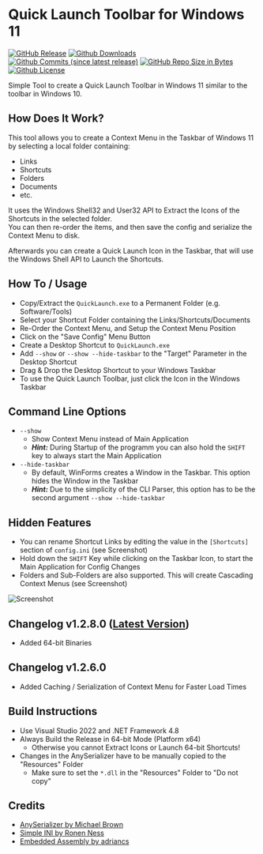 # Quick Launch Toolbar for Windows 11
[![GitHub Release](https://img.shields.io/github/release/chrizonix/QuickLaunch.svg)](https://github.com/chrizonix/QuickLaunch/releases/tag/v1.2.8.0)
[![Github Downloads](https://img.shields.io/github/downloads/chrizonix/QuickLaunch/total.svg)](https://github.com/chrizonix/QuickLaunch/releases/tag/v1.2.8.0)
[![Github Commits (since latest release)](https://img.shields.io/github/commits-since/chrizonix/QuickLaunch/latest.svg)](https://github.com/chrizonix/QuickLaunch/compare/v1.2.8.0...master)
[![GitHub Repo Size in Bytes](https://img.shields.io/github/repo-size/chrizonix/QuickLaunch.svg)](https://github.com/chrizonix/QuickLaunch)
[![Github License](https://img.shields.io/github/license/chrizonix/QuickLaunch.svg)](LICENSE.md)

Simple Tool to create a Quick Launch Toolbar in Windows 11 similar to the toolbar in Windows 10.

## How Does It Work?
This tool allows you to create a Context Menu in the Taskbar of Windows 11 by selecting a local folder containing:
* Links
* Shortcuts
* Folders
* Documents
* etc.

It uses the Windows Shell32 and User32 API to Extract the Icons of the Shortcuts in the selected folder.  
You can then re-order the items, and then save the config and serialize the Context Menu to disk.

Afterwards you can create a Quick Launch Icon in the Taskbar, that will use the Windows Shell API to Launch the Shortcuts.

## How To / Usage
* Copy/Extract the `QuickLaunch.exe` to a Permanent Folder (e.g. Software/Tools)
* Select your Shortcut Folder containing the Links/Shortcuts/Documents
* Re-Order the Context Menu, and Setup the Context Menu Position
* Click on the "Save Config" Menu Button
* Create a Desktop Shortcut to `QuickLaunch.exe`
* Add `--show` or `--show --hide-taskbar` to the "Target" Parameter in the Desktop Shortcut
* Drag & Drop the Desktop Shortcut to your Windows Taskbar
* To use the Quick Launch Toolbar, just click the Icon in the Windows Taskbar

## Command Line Options
* `--show`
  * Show Context Menu instead of Main Application
  * ***Hint:*** During Startup of the programm you can also hold the `SHIFT` key to always start the Main Application
* `--hide-taskbar`
  * By default, WinForms creates a Window in the Taskbar. This option hides the Window in the Taskbar
  * ***Hint:*** Due to the simplicity of the CLI Parser, this option has to be the second argument `--show --hide-taskbar`

## Hidden Features
* You can rename Shortcut Links by editing the value in the `[Shortcuts]` section of `config.ini` (see Screenshot)
* Hold down the `SHIFT` Key while clicking on the Taskbar Icon, to start the Main Application for Config Changes
* Folders and Sub-Folders are also supported. This will create Cascading Context Menus (see Screenshot)

![Screenshot](https://github.com/chrizonix/QuickLaunch/releases/download/v1.2.8.0/Screenshot.png)

## Changelog v1.2.8.0 ([Latest Version](https://github.com/chrizonix/QuickLaunch/releases/tag/v1.2.8.0))
* Added 64-bit Binaries

## Changelog v1.2.6.0
* Added Caching / Serialization of Context Menu for Faster Load Times

## Build Instructions
* Use Visual Studio 2022 and .NET Framework 4.8
* Always Build the Release in 64-bit Mode (Platform x64)
  * Otherwise you cannot Extract Icons or Launch 64-bit Shortcuts!
* Changes in the AnySerializer have to be manually copied to the "Resources" Folder
  * Make sure to set the `*.dll` in the "Resources" Folder to "Do not copy"

## Credits
* [AnySerializer by Michael Brown](https://github.com/replaysMike/AnySerializer)
* [Simple INI by Ronen Ness](https://github.com/RonenNess/sini)
* [Embedded Assembly by adriancs](https://www.codeproject.com/Articles/528178/Load-DLL-From-Embedded-Resource)
